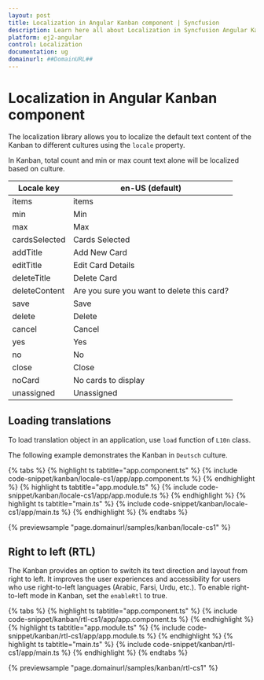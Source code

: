 ```yaml
---
layout: post
title: Localization in Angular Kanban component | Syncfusion
description: Learn here all about Localization in Syncfusion Angular Kanban component of Syncfusion Essential JS 2 and more.
platform: ej2-angular
control: Localization 
documentation: ug
domainurl: ##DomainURL##
---
```


# Localization in Angular Kanban component

The localization library allows you to localize the default text content of the Kanban to different cultures using the `locale` property.

In Kanban, total count and min or max count text alone will be localized based on culture.

| Locale key | en-US (default)  |
|------|------|
| items |  items |
| min |  Min |
| max |  Max |
| cardsSelected | Cards Selected |
| addTitle | Add New Card |
| editTitle | Edit Card Details |
| deleteTitle | Delete Card |
| deleteContent | Are you sure you want to delete this card? |
| save | Save |
| delete | Delete |
| cancel | Cancel |
| yes | Yes |
| no | No |
| close | Close |
| noCard | No cards to display |
| unassigned | Unassigned |

## Loading translations

To load translation object in an application, use `load` function of `L10n` class.

The following example demonstrates the Kanban in `Deutsch` culture.

{% tabs %}
{% highlight ts tabtitle="app.component.ts" %}
{% include code-snippet/kanban/locale-cs1/app/app.component.ts %}
{% endhighlight %}
{% highlight ts tabtitle="app.module.ts" %}
{% include code-snippet/kanban/locale-cs1/app/app.module.ts %}
{% endhighlight %}
{% highlight ts tabtitle="main.ts" %}
{% include code-snippet/kanban/locale-cs1/app/main.ts %}
{% endhighlight %}
{% endtabs %}
  
{% previewsample "page.domainurl/samples/kanban/locale-cs1" %}

## Right to left (RTL)

The Kanban provides an option to switch its text direction and layout from right to left. It improves the user experiences and accessibility for users who use right-to-left languages (Arabic, Farsi, Urdu, etc.). To enable right-to-left mode in Kanban, set the `enableRtl` to true.

{% tabs %}
{% highlight ts tabtitle="app.component.ts" %}
{% include code-snippet/kanban/rtl-cs1/app/app.component.ts %}
{% endhighlight %}
{% highlight ts tabtitle="app.module.ts" %}
{% include code-snippet/kanban/rtl-cs1/app/app.module.ts %}
{% endhighlight %}
{% highlight ts tabtitle="main.ts" %}
{% include code-snippet/kanban/rtl-cs1/app/main.ts %}
{% endhighlight %}
{% endtabs %}
  
{% previewsample "page.domainurl/samples/kanban/rtl-cs1" %}
